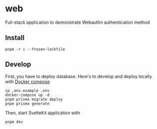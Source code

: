 # web

Full-stack application to demonstrate Webauthn authentication method

## Install

```
pnpm -r i --frozen-lockfile
```

## Develop

First, you have to deploy database. Here's to develop and deploy locally with [Docker compose](https://docs.docker.com/compose/)

```
cp .env.example .env
docker-compose up -d
pnpm prisma migrate deploy
pnpm prisma generate
```

Then, start SvelteKit application with

```
pnpm dev
```
